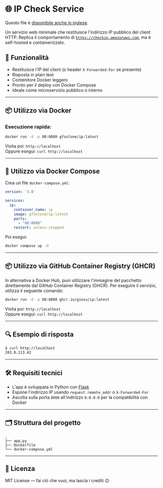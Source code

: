 # 🌐 IP Check Service

Questo file è [disponibile anche in inglese](README.md).

Un servizio web minimale che restituisce l'indirizzo IP pubblico del client HTTP. Replica il comportamento di [`https://checkip.amazonaws.com`](https://checkip.amazonaws.com), ma è self-hosted e containerizzato.

## 🚀 Funzionalità

- Restituisce l'IP del client (o header `X-Forwarded-For` se presente)
- Risposta in plain text
- Contenitore Docker leggero
- Pronto per il deploy con Docker Compose
- Ideale come microservizio pubblico o interno

---

## 📦 Utilizzo via Docker

### Esecuzione rapida:

```bash
docker run -d -p 80:8080 gfsolone/ip:latest
```

Visita poi: `http://localhost`  
Oppure esegui: `curl http://localhost`

---

## 🧱 Utilizzo via Docker Compose

Crea un file `docker-compose.yml`:

```yaml
version: '3.8'

services:
  ip:
    container_name: ip
    image: gfsolone/ip:latest
    ports:
      - "80:8080"
    restart: unless-stopped
```

Poi esegui:

```bash
docker compose up -d
```

---

## 📦 Utilizzo via GitHub Container Registry (GHCR)

In alternativa a Docker Hub, puoi utilizzare l'immagine del pacchetto direttamente dal GitHub Container Registry (GHCR). Per eseguire il servizio, utilizza il seguente comando:

```bash
docker run -d -p 80:8080 ghcr.io/gioxx/ip:latest
```

Visita poi: `http://localhost`  
Oppure esegui: `curl http://localhost`

---

## 🔍 Esempio di risposta

```bash
$ curl http://localhost
203.0.113.42
```

---

## 🛠️ Requisiti tecnici

- L'app è sviluppata in Python con [Flask](https://flask.palletsprojects.com/)
- Espone l'indirizzo IP usando `request.remote_addr` o `X-Forwarded-For`
- Ascolta sulla porta `8080` all'indirizzo `0.0.0.0` per la compatibilità con Docker

---

## 🗂️ Struttura del progetto

```
.
├── app.py
├── Dockerfile
└── docker-compose.yml
```

---

## 📄 Licenza

MIT License — fai ciò che vuoi, ma lascia i crediti 😉
